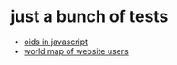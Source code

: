 # just a bunch of tests

* [oids in javascript](jsoids.html)
* [world map of website users](website_users.html)
